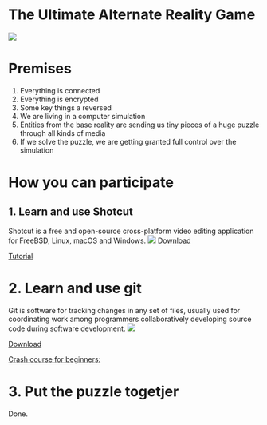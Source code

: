 # The Ultimate Alternate Reality Game
![](https://i.imgur.com/w0FfEpq.jpg)

# Premises
1. Everything is connected
2. Everything is encrypted
3. Some key things a reversed
4. We are living in a computer simulation
5. Entities from the base reality are sending us tiny pieces of a huge puzzle through all kinds of media
6. If we solve the puzzle, we are getting granted full control over the simulation

# How you can participate
## 1. Learn and use Shotcut
Shotcut is a free and open-source cross-platform video editing application for FreeBSD, Linux, macOS and Windows.
![](https://i.imgur.com/RqG1NZU.jpg)
[Download](https://shotcut.org/download/)

[Tutorial](https://www.youtube.com/watch?v=JtsB2iZRb9c&list=PLy7k-GJ461utAlmD1vyiKPAjU92Nuewz-)

# 2. Learn and use git
Git is software for tracking changes in any set of files, usually used for coordinating work among programmers collaboratively developing source code during software development.
![](https://i.imgur.com/28DqFKS.jpg)

[Download](https://git-scm.com/download/win)

[Crash course for beginners: ](https://www.youtube.com/watch?v=SWYqp7iY_Tc)

# 3. Put the puzzle togetjer
Done.
